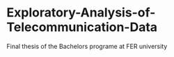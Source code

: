 # Exploratory-Analysis-of-Telecommunication-Data
Final thesis of the Bachelors programe at FER university
